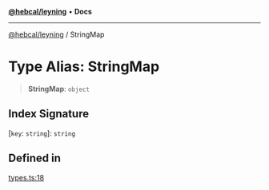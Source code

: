 [**@hebcal/leyning**](../README.md) • **Docs**

***

[@hebcal/leyning](../globals.md) / StringMap

# Type Alias: StringMap

> **StringMap**: `object`

## Index Signature

 \[`key`: `string`\]: `string`

## Defined in

[types.ts:18](https://github.com/hebcal/hebcal-leyning/blob/686daf91ca80e1487976aba775587a09727384c4/src/types.ts#L18)
